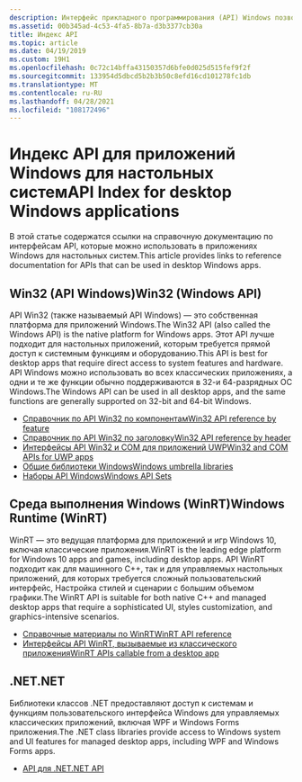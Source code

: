 ```yaml
---
description: Интерфейс прикладного программирования (API) Windows позволяет разрабатывать приложения для настольных и серверных приложений, которые успешно выполняются во всех версиях Windows, при этом используя преимущества функций и возможностей, уникальных для каждой версии.
ms.assetid: 00b345ad-4c53-4fa5-8b7a-d3b3377cb30a
title: Индекс API
ms.topic: article
ms.date: 04/19/2019
ms.custom: 19H1
ms.openlocfilehash: 0c72c14bffa43150357d6bfe0d025d515fef9f2f
ms.sourcegitcommit: 133954d5dbcd5b2b3b50c8efd16cd101278fc1db
ms.translationtype: MT
ms.contentlocale: ru-RU
ms.lasthandoff: 04/28/2021
ms.locfileid: "108172496"
---
```

# <a name="api-index-for-desktop-windows-applications"></a><span data-ttu-id="3eac7-103">Индекс API для приложений Windows для настольных систем</span><span class="sxs-lookup"><span data-stu-id="3eac7-103">API Index for desktop Windows applications</span></span>

<span data-ttu-id="3eac7-104">В этой статье содержатся ссылки на справочную документацию по интерфейсам API, которые можно использовать в приложениях Windows для настольных систем.</span><span class="sxs-lookup"><span data-stu-id="3eac7-104">This article provides links to reference documentation for APIs that can be used in desktop Windows apps.</span></span>

## <a name="win32-windows-api"></a><span data-ttu-id="3eac7-105">Win32 (API Windows)</span><span class="sxs-lookup"><span data-stu-id="3eac7-105">Win32 (Windows API)</span></span>

<span data-ttu-id="3eac7-106">API Win32 (также называемый API Windows) — это собственная платформа для приложений Windows.</span><span class="sxs-lookup"><span data-stu-id="3eac7-106">The Win32 API (also called the Windows API) is the native platform for Windows apps.</span></span> <span data-ttu-id="3eac7-107">Этот API лучше подходит для настольных приложений, которым требуется прямой доступ к системным функциям и оборудованию.</span><span class="sxs-lookup"><span data-stu-id="3eac7-107">This API is best for desktop apps that require direct access to system features and hardware.</span></span> <span data-ttu-id="3eac7-108">API Windows можно использовать во всех классических приложениях, а одни и те же функции обычно поддерживаются в 32-и 64-разрядных ОС Windows.</span><span class="sxs-lookup"><span data-stu-id="3eac7-108">The Windows API can be used in all desktop apps, and the same functions are generally supported on 32-bit and 64-bit Windows.</span></span>

* [<span data-ttu-id="3eac7-109">Справочник по API Win32 по компонентам</span><span class="sxs-lookup"><span data-stu-id="3eac7-109">Win32 API reference by feature</span></span>](windows-api-list.md)
* [<span data-ttu-id="3eac7-110">Справочник по API Win32 по заголовку</span><span class="sxs-lookup"><span data-stu-id="3eac7-110">Win32 API reference by header</span></span>](/windows/win32/api/)
* [<span data-ttu-id="3eac7-111">Интерфейсы API Win32 и COM для приложений UWP</span><span class="sxs-lookup"><span data-stu-id="3eac7-111">Win32 and COM APIs for UWP apps</span></span>](/uwp/win32-and-com/win32-and-com-for-uwp-apps)
* [<span data-ttu-id="3eac7-112">Общие библиотеки Windows</span><span class="sxs-lookup"><span data-stu-id="3eac7-112">Windows umbrella libraries</span></span>](windows-umbrella-libraries.md)
* [<span data-ttu-id="3eac7-113">Наборы API Windows</span><span class="sxs-lookup"><span data-stu-id="3eac7-113">Windows API Sets</span></span>](windows-apisets.md)

## <a name="windows-runtime-winrt"></a><span data-ttu-id="3eac7-114">Среда выполнения Windows (WinRT)</span><span class="sxs-lookup"><span data-stu-id="3eac7-114">Windows Runtime (WinRT)</span></span>

<span data-ttu-id="3eac7-115">WinRT — это ведущая платформа для приложений и игр Windows 10, включая классические приложения.</span><span class="sxs-lookup"><span data-stu-id="3eac7-115">WinRT is the leading edge platform for Windows 10 apps and games, including desktop apps.</span></span> <span data-ttu-id="3eac7-116">API WinRT подходит как для машинного C++, так и для управляемых настольных приложений, для которых требуется сложный пользовательский интерфейс, Настройка стилей и сценарии с большим объемом графики.</span><span class="sxs-lookup"><span data-stu-id="3eac7-116">The WinRT API is suitable for both native C++ and managed desktop apps that require a sophisticated UI, styles customization, and graphics-intensive scenarios.</span></span>

* [<span data-ttu-id="3eac7-117">Справочные материалы по WinRT</span><span class="sxs-lookup"><span data-stu-id="3eac7-117">WinRT API reference</span></span>](/uwp/api/)
* [<span data-ttu-id="3eac7-118">Интерфейсы API WinRT, вызываемые из классического приложения</span><span class="sxs-lookup"><span data-stu-id="3eac7-118">WinRT APIs callable from a desktop app</span></span>](uwp-apis-callable-from-a-classic-desktop-app.md)

## <a name="net"></a><span data-ttu-id="3eac7-119">.NET</span><span class="sxs-lookup"><span data-stu-id="3eac7-119">.NET</span></span>

<span data-ttu-id="3eac7-120">Библиотеки классов .NET предоставляют доступ к системам и функциям пользовательского интерфейса Windows для управляемых классических приложений, включая WPF и Windows Forms приложения.</span><span class="sxs-lookup"><span data-stu-id="3eac7-120">The .NET class libraries provide access to Windows system and UI features for managed desktop apps, including WPF and Windows Forms apps.</span></span>

* [<span data-ttu-id="3eac7-121">API для .NET</span><span class="sxs-lookup"><span data-stu-id="3eac7-121">.NET API</span></span>](/dotnet/api/index)